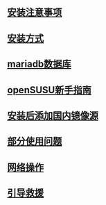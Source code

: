 ## [安装注意事项](anzhuangzhiqian.md)
## [安装方式](https://zh.opensuse.org/SDB:DVD_安装方式)
## [mariadb数据库](/openSUSE15.0/mariadb.md)
## [openSUSU新手指南](https://opensuse-guide.ustclug.org/)
## [安装后添加国内镜像源](/openSUSE15.0/安装.md)
## [部分使用问题](using.md)
## [网络操作](网络方面.md)
## [引导救援](jiuyuan.md)

